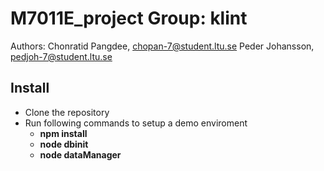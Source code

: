 # M7011E_project Group: klint
Authors: 
Chonratid Pangdee, chopan-7@student.ltu.se
Peder Johansson, pedjoh-7@student.ltu.se

## Install
- Clone the repository
- Run following commands to setup a demo enviroment
  - **npm install**
  - **node dbinit**
  - **node dataManager**
